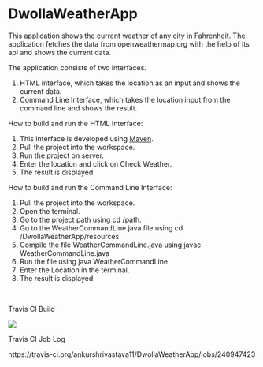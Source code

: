 # DwollaWeatherApp
This application shows the current weather of any city in Fahrenheit. The application fetches the data from openweathermap.org with the help of its api and shows the current data.

The application consists of two interfaces.
1. HTML interface, which takes the location as an input and shows the current data.
2. Command Line Interface, which takes the location input from the command line and shows the result.

How to build and run the HTML Interface:
1. This interface is developed using <a href="https://maven.apache.org/">Maven</a>.
2. Pull the project into the workspace.
3. Run the project on server.
4. Enter the location and click on Check Weather.
5. The result is displayed.

How to build and run the Command Line Interface:
1. Pull the project into the workspace.
2. Open the terminal.
3. Go to the project path using cd /path.
3. Go to the WeatherCommandLine.java file using cd /DwollaWeatherApp/resources
4. Compile the file WeatherCommandLine.java using javac WeatherCommandLine.java
5. Run the file using java WeatherCommandLine
6. Enter the Location in the terminal.
7. The result is displayed.

<br /> 
<p>Travis CI Build</p>
<a href="https://travis-ci.org/boennemann/badges">
<img src="https://travis-ci.org/ankurshrivastava11/DwollaWeatherApp.svg?branch=master" style="max-width:100%;">
</a>
<br /> 
<p> Travis CI Job Log </p>
https://travis-ci.org/ankurshrivastava11/DwollaWeatherApp/jobs/240947423

